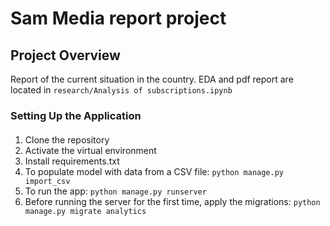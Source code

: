 # Sam Media report project

## Project Overview
Report of the current situation in the country. 
EDA and pdf report are located in `research/Analysis of subscriptions.ipynb`

### Setting Up the Application

#### 
1. Clone the repository
2. Activate the virtual environment
3. Install requirements.txt
4. To populate model with data from a CSV file:
`python manage.py import_csv`
5. To run the app: `python manage.py runserver`
6. Before running the server for the first time, apply the migrations:
 `python manage.py migrate analytics`
